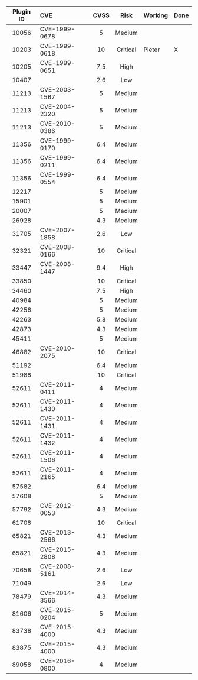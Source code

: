 Plugin ID | CVE | CVSS | Risk | Working | Done
:---: | :--- | :---: | :---:| --- | ---
10056 | CVE-1999-0678 | 5 | Medium |  | 
10203 | CVE-1999-0618 | 10 | Critical | Pieter | X
10205 | CVE-1999-0651 | 7.5 | High |  | 
10407 |  | 2.6 | Low |  | 
11213 | CVE-2003-1567 | 5 | Medium |  | 
11213 | CVE-2004-2320 | 5 | Medium |  | 
11213 | CVE-2010-0386 | 5 | Medium |  | 
11356 | CVE-1999-0170 | 6.4 | Medium |  | 
11356 | CVE-1999-0211 | 6.4 | Medium |  | 
11356 | CVE-1999-0554 | 6.4 | Medium |  | 
12217 |  | 5 | Medium |  | 
15901 |  | 5 | Medium |  | 
20007 |  | 5 | Medium |  | 
26928 |  | 4.3 | Medium |  | 
31705 | CVE-2007-1858 | 2.6 | Low |  | 
32321 | CVE-2008-0166 | 10 | Critical |  | 
33447 | CVE-2008-1447 | 9.4 | High |  | 
33850 |  | 10 | Critical |  | 
34460 |  | 7.5 | High |  | 
40984 |  | 5 | Medium |  | 
42256 |  | 5 | Medium |  | 
42263 |  | 5.8 | Medium |  | 
42873 |  | 4.3 | Medium |  | 
45411 |  | 5 | Medium |  | 
46882 | CVE-2010-2075 | 10 | Critical |  | 
51192 |  | 6.4 | Medium |  | 
51988 |  | 10 | Critical |  | 
52611 | CVE-2011-0411 | 4 | Medium |  | 
52611 | CVE-2011-1430 | 4 | Medium |  | 
52611 | CVE-2011-1431 | 4 | Medium |  | 
52611 | CVE-2011-1432 | 4 | Medium |  | 
52611 | CVE-2011-1506 | 4 | Medium |  | 
52611 | CVE-2011-2165 | 4 | Medium |  | 
57582 |  | 6.4 | Medium |  | 
57608 |  | 5 | Medium |  | 
57792 | CVE-2012-0053 | 4.3 | Medium |  | 
61708 |  | 10 | Critical |  | 
65821 | CVE-2013-2566 | 4.3 | Medium |  | 
65821 | CVE-2015-2808 | 4.3 | Medium |  | 
70658 | CVE-2008-5161 | 2.6 | Low |  | 
71049 |  | 2.6 | Low |  | 
78479 | CVE-2014-3566 | 4.3 | Medium |  | 
81606 | CVE-2015-0204 | 5 | Medium |  | 
83738 | CVE-2015-4000 | 4.3 | Medium |  | 
83875 | CVE-2015-4000 | 4.3 | Medium |  | 
89058 | CVE-2016-0800 | 4 | Medium |  | 
